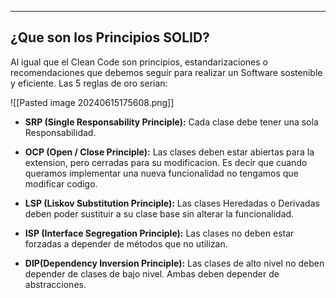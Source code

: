 
---
## ¿Que son los Principios SOLID?
Al igual que el Clean Code son principios, estandarizaciones o recomendaciones que debemos seguir para realizar un Software sostenible y eficiente. Las 5 reglas de oro serian:

![[Pasted image 20240615175608.png]]

- **SRP (Single Responsability Principle):** 
	 Cada clase debe tener una sola Responsabilidad.
	 
- **OCP (Open / Close Principle):** 
	 Las clases deben estar abiertas para la extension, pero cerradas para su modificacion. Es decir que cuando queramos implementar una nueva funcionalidad no tengamos que modificar codigo.
	 
- **LSP (Liskov Substitution Principle):** 
	 Las clases Heredadas o Derivadas deben poder sustituir a su clase base sin alterar la funcionalidad.
	 
- **ISP (Interface Segregation Principle):** 
	 Las clases no deben estar forzadas a depender de métodos que no utilizan.
	 
- **DIP(Dependency Inversion Principle):** 
	 Las clases de alto nivel no deben depender de clases de bajo nivel. Ambas deben depender de abstracciones.












